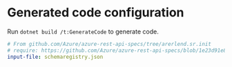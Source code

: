 # Generated code configuration

Run `dotnet build /t:GenerateCode` to generate code.

``` yaml
# From github.com/Azure/azure-rest-api-specs/tree/arerlend.sr.init
# require: https://github.com/Azure/azure-rest-api-specs/blob/1e23d91e875e4464e57667639e06408cef99868d/specification/schemaregistry/data-plane/readme.md
input-file: schemaregistry.json
```
